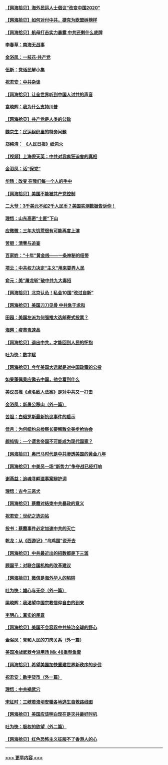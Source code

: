 #### [【网海拾贝】海外民运人士倡议“改变中国2020”](../pages/nsc993/n12376682.md?t=09031202) 
#### [【网海拾贝】如何对付中共，捷克为欧盟树榜样](../pages/nsc993/n12374209.md?t=09031202) 
#### [【网海拾贝】航母打击实力暴露 中共还剩什么底牌](../pages/nsc993/n12371825.md?t=09031202) 
#### [李春草：南海无战事](../pages/nsc993/n12371159.md?t=09031202) 
#### [金浴凤：一枝花·共产党](../pages/nsc993/n12368757.md?t=09031202) 
#### [伍新：党话民解小集](../pages/nsc993/n12366907.md?t=09031202) 
#### [祝君安：中共杂谈](../pages/nsc993/n12366076.md?t=09031202) 
#### [【网海拾贝】让全世界听到中国人讨共的声音](../pages/nsc993/n12365569.md?t=09031202) 
#### [袁晓辉：我为什么支持川普](../pages/nsc993/n12362670.md?t=09031202) 
#### [【网海拾贝】共产党是人类的公敌](../pages/nsc993/n12363182.md?t=09031202) 
#### [魏京生：民运组织里的特务问题](../pages/nsc993/n12363010.md?t=09031202) 
#### [郑纯清： 《人民日报》纸包火](../pages/nsc993/n12362706.md?t=09031202) 
#### [【视频】上海倪天英：中共对我疯狂迫害的真相](../pages/nsc993/n12356341.md?t=09031202) 
#### [金浴凤：话“保党”](../pages/nsc993/n12361867.md?t=09031202) 
#### [华旸：改变 在我们每一个人的手中](../pages/nsc993/n12361774.md?t=09031202) 
#### [【网海拾贝】美国不能被共产党控制](../pages/nsc993/n12360271.md?t=09031202) 
#### [二大爷：3千美元不如2千人民币？美国实测数据告诉你！](../pages/nsc993/n12358563.md?t=09031202) 
#### [理悟：山东高密“土匪”下山](../pages/nsc993/n12358535.md?t=09031202) 
#### [应微微：三年大饥荒很有可能再度上演](../pages/nsc993/n12358523.md?t=09031202) 
#### [苦胆：清零与追查](../pages/nsc993/n12358501.md?t=09031202) 
#### [百家姓：“十年”黄金线——一条神秘的纽带](../pages/nsc993/n12358319.md?t=09031202) 
#### [项云：中共权力决定“主义”用来耍弄人民](../pages/nsc993/n12358172.md?t=09031202) 
#### [俞元：美“屠龙斩”破中共九大毒招](../pages/nsc993/n12357822.md?t=09031202) 
#### [【网海拾贝】北京认怂！私会10国“改过自新”](../pages/nsc993/n12357784.md?t=09031202) 
#### [【网海拾贝】美国刀刀见骨 中共急于求和](../pages/nsc993/n12355511.md?t=09031202) 
#### [田园：美国左派为何强推大选邮寄式投票？](../pages/nsc993/n12352963.md?t=09031202) 
#### [海网：疫苗鬼速品](../pages/nsc993/n12354438.md?t=09031202) 
#### [【网海拾贝】退出中共，才能回到人民的怀抱](../pages/nsc993/n12352634.md?t=09031202) 
#### [吐为快：数字赋](../pages/nsc993/n12352317.md?t=09031202) 
#### [【网海拾贝】今年美国大选就是对中国政策的公投](../pages/nsc993/n12350973.md?t=09031202) 
#### [如果蓬佩奥应邀去中国，他会看到什么](../pages/nsc993/n12350945.md?t=09031202) 
#### [美议员推《点名敌人法案》是对中共又一打击](../pages/nsc993/n12350765.md?t=09031202) 
#### [金浴凤：新愚公移山（外一篇）](../pages/nsc993/n12350253.md?t=09031202) 
#### [苦胆：白俄罗斯最新抗议事件的启示](../pages/nsc993/n12349989.md?t=09031202) 
#### [佳月：为何纽约总检察长要解散全美步枪协会](../pages/nsc993/n12349939.md?t=09031202) 
#### [颜纯钩：一个谎言帝国不可能成为现代国家？](../pages/nsc993/n12349898.md?t=09031202) 
#### [【网海拾贝】奥巴马时代是中共渗透美国的黄金八年](../pages/nsc993/n12349284.md?t=09031202) 
#### [【网海拾贝】中美另一场“新势力”争夺战已经打响](../pages/nsc993/n12346998.md?t=09031202) 
#### [谢燕益：追魂寻衅滋事案辩护词](../pages/nsc993/n12346892.md?t=09031202) 
#### [理悟：古今三恶犬](../pages/nsc993/n12345190.md?t=09031202) 
#### [【网海拾贝】蔡霞对结束中共暴政的意义](../pages/nsc993/n12344263.md?t=09031202) 
#### [祝君安：世纪之选边站](../pages/nsc993/n12342382.md?t=09031202) 
#### [投书：蔡霞事件必定加速中共的灭亡](../pages/nsc993/n12341881.md?t=09031202) 
#### [乾龙：从《西游记》“乌鸡国”说开去](../pages/nsc993/n12341690.md?t=09031202) 
#### [【网海拾贝】中共最近出的招数都是下三滥](../pages/nsc993/n12341593.md?t=09031202) 
#### [顾国平：对联合国机构的改革建议](../pages/nsc993/n12339928.md?t=09031202) 
#### [【网海拾贝】微信是海外华人的陷阱](../pages/nsc993/n12338868.md?t=09031202) 
#### [吐为快：雄心与无奈（外一篇）](../pages/nsc993/n12338132.md?t=09031202) 
#### [梁晓辉：我渴望中国宗教信仰自由的到来](../pages/nsc993/n12336657.md?t=09031202) 
#### [李明心：真实的民意](../pages/nsc993/n12336089.md?t=09031202) 
#### [【网海拾贝】美国不会容忍中共统治全球的野心](../pages/nsc993/n12336063.md?t=09031202) 
#### [金浴凤：党和人民的刀肉关系（外一篇）](../pages/nsc993/n12335834.md?t=09031202) 
#### [美国冷战武器今派用场 Mk 48重型鱼雷](../pages/nsc993/n12335354.md?t=09031202) 
#### [【网海拾贝】希望美国加快重建世界新秩序的步伐](../pages/nsc993/n12334224.md?t=09031202) 
#### [祝君安：数字货币（外一篇）](../pages/nsc993/n12334186.md?t=09031202) 
#### [理悟：中共祸武穴](../pages/nsc993/n12333962.md?t=09031202) 
#### [宋征时：三峡若溃坝安徽各地逃生自救路线图](../pages/nsc993/n12332450.md?t=09031202) 
#### [【网海拾贝】美国应该明白现在是灭共最好时机](../pages/nsc993/n12332313.md?t=09031202) 
#### [吐为快：极权的欲望（外二篇）](../pages/nsc993/n12332089.md?t=09031202) 
#### [【网海拾贝】红色恐怖主义征服不了香港人的心](../pages/nsc993/n12329296.md?t=09031202) 

----
#### [ >>> 更早内容 <<< ](../indexes/nsc993-earlier.md)
